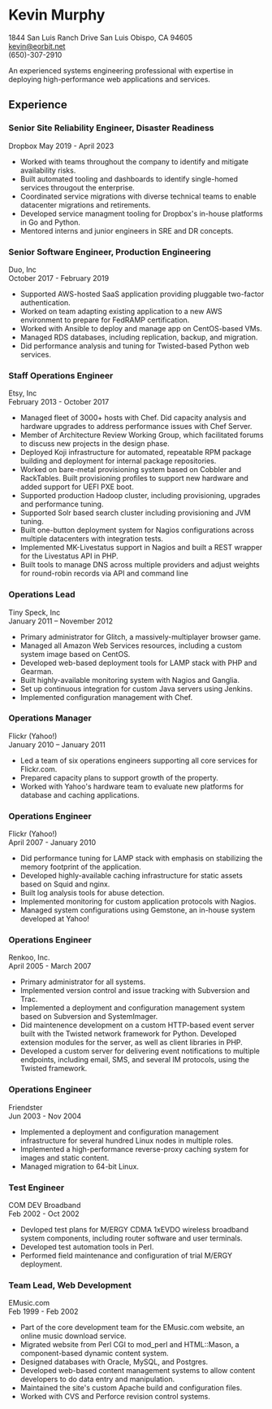 # Kevin Murphy

1844 San Luis Ranch Drive
San Luis Obispo, CA 94605  
kevin@eorbit.net  
(650)-307-2910  

An experienced systems engineering professional with expertise in deploying high-performance web applications and services.

## Experience

### Senior Site Reliability Engineer, Disaster Readiness
Dropbox
May 2019 - April 2023
* Worked with teams throughout the company to identify and mitigate availability risks.
* Built automated tooling and dashboards to identify single-homed services througout the enterprise.
* Coordinated service migrations with diverse technical teams to enable datacenter migrations and retirements.
* Developed service managment tooling for Dropbox's in-house platforms in Go and Python.
* Mentored interns and junior engineers in SRE and DR concepts.

### Senior Software Engineer, Production Engineering
Duo, Inc  
October 2017 - February 2019

 * Supported AWS-hosted SaaS application providing pluggable two-factor authentication.
 * Worked on team adapting existing application to a new AWS environment to prepare for FedRAMP certification.
 * Worked with Ansible to deploy and manage app on CentOS-based VMs.
 * Managed RDS databases, including replication, backup, and migration.
 * Did performance analysis and tuning for Twisted-based Python web services.

### Staff Operations Engineer
Etsy, Inc  
February 2013 - October 2017

 * Managed fleet of 3000+ hosts with Chef. Did capacity analysis and hardware upgrades to address performance issues with Chef Server.
 * Member of Architecture Review Working Group, which facilitated forums to discuss new projects in the design phase.
 * Deployed Koji infrastructure for automated, repeatable RPM package building and deployment for internal package repositories.
 * Worked on bare-metal provisioning system based on Cobbler and RackTables.
      Built provisioning profiles to support new hardware and added support for UEFI PXE boot.
 * Supported production Hadoop cluster, including provisioning, upgrades and performance tuning.
 * Supported Solr based search cluster including provisioning and JVM tuning.
 * Built one-button deployment system for Nagios configurations across multiple  datacenters with integration tests.
 * Implemented MK-Livestatus support in Nagios and built a REST wrapper for the Livestatus API in PHP.
 * Built tools to manage DNS across multiple providers and adjust weights for round-robin records via API and command line

### Operations Lead
Tiny Speck, Inc  
January 2011 – November 2012

 * Primary administrator for Glitch, a massively-multiplayer browser game.
 * Managed all Amazon Web Services resources, including a custom system image based on CentOS.
 * Developed web-based deployment tools for LAMP stack with PHP and Gearman.
 * Built highly-available monitoring system with Nagios and Ganglia.
 * Set up continuous integration for custom Java servers using Jenkins.
 * Implemented configuration management with Chef.

### Operations Manager
Flickr (Yahoo!)  
January 2010 – January 2011

 * Led a team of six operations engineers supporting all core services for Flickr.com.
 * Prepared capacity plans to support growth of the property.
 * Worked with Yahoo's hardware team to evaluate new platforms for database and caching applications.

### Operations Engineer
Flickr (Yahoo!)  
April 2007 - January 2010

 * Did performance tuning for LAMP stack with emphasis on stabilizing the memory footprint of the application.
 * Developed highly-available caching infrastructure for static assets based on Squid and nginx.
 * Built log analysis tools for abuse detection.
 * Implemented monitoring for custom application protocols with Nagios.
 * Managed system configurations using Gemstone, an in-house system developed at Yahoo!

### Operations Engineer
Renkoo, Inc.  
April 2005 - March 2007

 * Primary administrator for all systems.
 * Implemented version control and issue tracking with Subversion and Trac.
 * Implemented a deployment and configuration management system based on Subversion and SystemImager.
 * Did maintenence development on a custom HTTP-based event server built with the Twisted network framework for Python. Developed extension modules for the server, as well as client libraries in PHP.
 * Developed a custom server for delivering event notifications to multiple endpoints, including email, SMS, and several IM protocols, using the Twisted framework.

### Operations Engineer
Friendster  
Jun 2003 - Nov 2004

 * Implemented a deployment and configuration management infrastructure for several hundred Linux nodes in multiple roles.
 * Implemented a high-performance reverse-proxy caching system for images and static content.
 * Managed migration to 64-bit Linux.

### Test Engineer
COM DEV Broadband  
Feb 2002 - Oct 2002

 * Devloped test plans for M/ERGY CDMA 1xEVDO wireless broadband system components, including router software and user terminals.
 * Developed test automation tools in Perl.
 * Performed field maintenance and configuration of trial M/ERGY deployment.

### Team Lead, Web Development
EMusic.com  
Feb 1999 - Feb 2002

 * Part of the core development team for the EMusic.com website, an online music download service.
 * Migrated website from Perl CGI to mod_perl and HTML::Mason, a component-based dynamic content system.
 * Designed databases with Oracle, MySQL, and Postgres.
 * Developed web-based content management systems to allow content developers to do data entry and manipulation.
 * Maintained the site's custom Apache build and configuration files.
 * Worked with CVS and Perforce revision control systems. 
